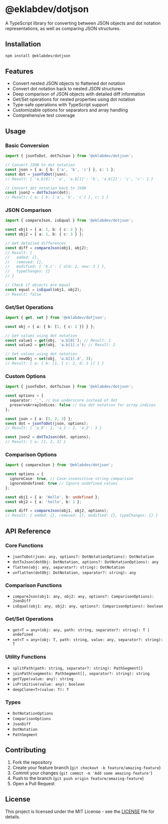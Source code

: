 # @eklabdev/dotjson

A TypeScript library for converting between JSON objects and dot notation representations, as well as comparing JSON structures.

## Installation

```bash
npm install @eklabdev/dotjson
```

## Features

- Convert nested JSON objects to flattened dot notation
- Convert dot notation back to nested JSON structures
- Deep comparison of JSON objects with detailed diff information
- Get/Set operations for nested properties using dot notation
- Type-safe operations with TypeScript support
- Customizable options for separators and array handling
- Comprehensive test coverage

## Usage

### Basic Conversion

```typescript
import { jsonToDot, dotToJson } from '@eklabdev/dotjson';

// Convert JSON to dot notation
const json = { a: { b: ['a', 'b', 'c'] }, c: 1 };
const dot = jsonToDot(json);
// Result: { 'a.b[0]': 'a', 'a.b[1]': 'b', 'a.b[2]': 'c', 'c': 1 }

// Convert dot notation back to JSON
const json2 = dotToJson(dot);
// Result: { a: { b: ['a', 'b', 'c'] }, c: 1 }
```

### JSON Comparison

```typescript
import { compareJson, isEqual } from '@eklabdev/dotjson';

const obj1 = { a: 1, b: { c: 2 } };
const obj2 = { a: 1, b: { c: 3 } };

// Get detailed differences
const diff = compareJson(obj1, obj2);
// Result: {
//   added: {},
//   removed: {},
//   modified: { 'b.c': { old: 2, new: 3 } },
//   typeChanges: {}
// }

// Check if objects are equal
const equal = isEqual(obj1, obj2);
// Result: false
```

### Get/Set Operations

```typescript
import { get, set } from '@eklabdev/dotjson';

const obj = { a: { b: [1, { c: 2 }] } };

// Get values using dot notation
const value1 = get(obj, 'a.b[0]'); // Result: 1
const value2 = get(obj, 'a.b[1].c'); // Result: 2

// Set values using dot notation
const newObj = set(obj, 'a.b[1].d', 3);
// Result: { a: { b: [1, { c: 2, d: 3 }] } }
```

### Custom Options

```typescript
import { jsonToDot, dotToJson } from '@eklabdev/dotjson';

const options = {
  separator: '_', // Use underscore instead of dot
  preserveArrayIndices: false // Use dot notation for array indices
};

const json = { a: [1, 2, 3] };
const dot = jsonToDot(json, options);
// Result: { 'a_0': 1, 'a_1': 2, 'a_2': 3 }

const json2 = dotToJson(dot, options);
// Result: { a: [1, 2, 3] }
```

### Comparison Options

```typescript
import { compareJson } from '@eklabdev/dotjson';

const options = {
  ignoreCase: true, // Case-insensitive string comparison
  ignoreUndefined: true // Ignore undefined values
};

const obj1 = { a: 'Hello', b: undefined };
const obj2 = { a: 'hello', b: 1 };

const diff = compareJson(obj1, obj2, options);
// Result: { added: {}, removed: {}, modified: {}, typeChanges: {} }
```

## API Reference

### Core Functions

- `jsonToDot(json: any, options?: DotNotationOptions): DotNotation`
- `dotToJson(dotObj: DotNotation, options?: DotNotationOptions): any`
- `flatten(obj: any, separator?: string): DotNotation`
- `unflatten(dotObj: DotNotation, separator?: string): any`

### Comparison Functions

- `compareJson(obj1: any, obj2: any, options?: ComparisonOptions): JsonDiff`
- `isEqual(obj1: any, obj2: any, options?: ComparisonOptions): boolean`

### Get/Set Operations

- `get<T = any>(obj: any, path: string, separator?: string): T | undefined`
- `set<T = any>(obj: T, path: string, value: any, separator?: string): T`

### Utility Functions

- `splitPath(path: string, separator?: string): PathSegment[]`
- `joinPath(segments: PathSegment[], separator?: string): string`
- `getType(value: any): string`
- `isPrimitive(value: any): boolean`
- `deepClone<T>(value: T): T`

### Types

- `DotNotationOptions`
- `ComparisonOptions`
- `JsonDiff`
- `DotNotation`
- `PathSegment`

## Contributing

1. Fork the repository
2. Create your feature branch (`git checkout -b feature/amazing-feature`)
3. Commit your changes (`git commit -m 'Add some amazing feature'`)
4. Push to the branch (`git push origin feature/amazing-feature`)
5. Open a Pull Request

## License

This project is licensed under the MIT License - see the [LICENSE](LICENSE) file for details. 
